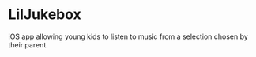 LilJukebox
==========

iOS app allowing young kids to listen to music from a selection chosen by their parent.

